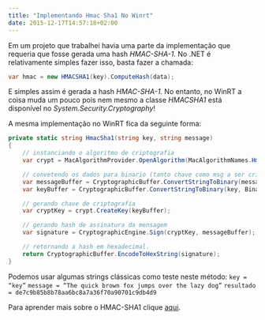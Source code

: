 ```yaml
---
title: "Implementando Hmac Sha1 No Winrt"
date: 2015-12-17T14:57:18+02:00
---
```



Em um projeto que trabalhei havia uma parte da implementação que requeria que fosse gerada uma hash *HMAC-SHA-1*. No .NET é relativamente simples fazer isso, basta fazer a chamada:

```csharp
var hmac = new HMACSHA1(key).ComputeHash(data);
```

E simples assim é gerada a hash *HMAC-SHA-1*. No entanto, no WinRT a coisa muda um pouco pois nem mesmo a classe *HMACSHA1* está disponível no *System.Security.Cryptography*!

A mesma implementação no WinRT fica da seguinte forma:

```csharp
private static string HmacSha1(string key, string message)
{
    // instanciando o algoritmo de criptografia
    var crypt = MacAlgorithmProvider.OpenAlgorithm(MacAlgorithmNames.HmacSha1);

    // convetendo os dados para binario (tanto chave como msg a ser criptografada)
    var messageBuffer = CryptographicBuffer.ConvertStringToBinary(message, BinaryStringEncoding.Utf8);
    var keyBuffer = CryptographicBuffer.ConvertStringToBinary(key, BinaryStringEncoding.Utf8);

    // gerando chave de criptografia
    var cryptKey = crypt.CreateKey(keyBuffer);

    // gerando hash de assinatura da mensagem
    var signature = CryptographicEngine.Sign(cryptKey, messageBuffer);

    // retornando a hash em hexadecimal.
    return CryptographicBuffer.EncodeToHexString(signature);
}
```

Podemos usar algumas strings clássicas como teste neste método:
 `key = “key”`
 `message = “The quick brown fox jumps over the lazy dog”`
 `resultado = de7c9b85b8b78aa6bc8a7a36f70a90701c9db4d9`

Para aprender mais sobre o HMAC-SHA1 clique [aqui](https://pt.wikipedia.org/wiki/HMAC).
